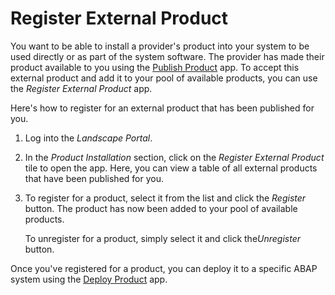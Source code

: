 <!-- loiob90f70dee78a4818b3ea24fe583ed03e -->

# Register External Product

You want to be able to install a provider's product into your system to be used directly or as part of the system software. The provider has made their product available to you using the [Publish Product](publish-product-55d19e4.md) app. To accept this external product and add it to your pool of available products, you can use the *Register External Product* app.

Here's how to register for an external product that has been published for you.

1.  Log into the *Landscape Portal*.
2.  In the *Product Installation* section, click on the *Register External Product* tile to open the app. Here, you can view a table of all external products that have been published for you.
3.  To register for a product, select it from the list and click the *Register* button. The product has now been added to your pool of available products.

    To unregister for a product, simply select it and click the*Unregister* button.


Once you've registered for a product, you can deploy it to a specific ABAP system using the [Deploy Product](deploy-product-32c4f7d.md) app.

